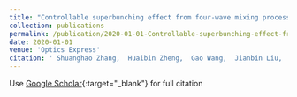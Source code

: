 ```yaml
---
title: "Controllable superbunching effect from four-wave mixing process in atomic vapor"
collection: publications
permalink: /publication/2020-01-01-Controllable-superbunching-effect-from-four-wave-mixing-process-in-atomic-vapor
date: 2020-01-01
venue: 'Optics Express'
citation: ' Shuanghao Zhang,  Huaibin Zheng,  Gao Wang,  Jianbin Liu,  Sheng Luo,  Yuchen He,  Yu Zhou,  Hui Chen,  Zhuo Xu, &quot;Controllable superbunching effect from four-wave mixing process in atomic vapor.&quot; Optics Express, 2020.'
---
```

Use [Google Scholar](https://scholar.google.com/scholar?q=Controllable+superbunching+effect+from+four+wave+mixing+process+in+atomic+vapor){:target="_blank"} for full citation